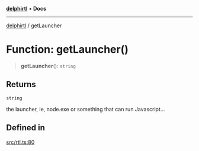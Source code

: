 [**delphirtl**](../README.md) • **Docs**

***

[delphirtl](../globals.md) / getLauncher

# Function: getLauncher()

> **getLauncher**(): `string`

## Returns

`string`

the launcher, ie, node.exe or something that can run Javascript...

## Defined in

[src/rtl.ts:80](https://github.com/chuacw/delphirtl/blob/01752da42abbae178d000244800240d96a86d86e/src/rtl.ts#L80)
